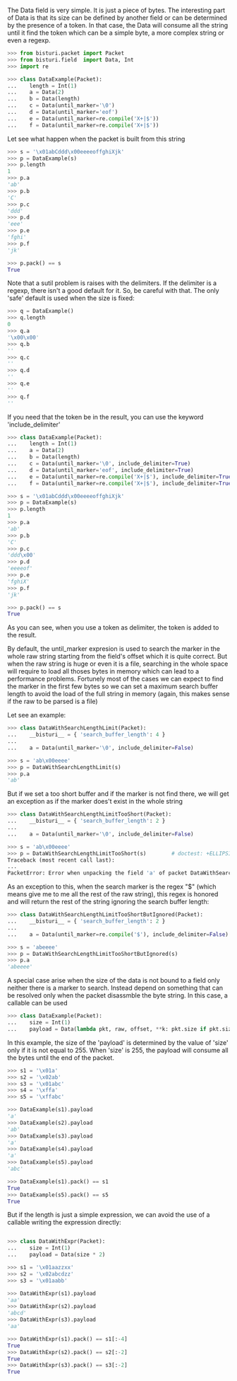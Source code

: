 The Data field is very simple. It is just a piece of bytes.
The interesting part of Data is that its size can be defined by another field
or can be determined by the presence of a token.
In that  case, the Data will consume all the string until it find the token which can
be a simple byte, a more complex string or even a regexp.

```python
>>> from bisturi.packet import Packet
>>> from bisturi.field  import Data, Int
>>> import re

>>> class DataExample(Packet):
...    length = Int(1)
...    a = Data(2)
...    b = Data(length)
...    c = Data(until_marker='\0')
...    d = Data(until_marker='eof')
...    e = Data(until_marker=re.compile('X+|$'))
...    f = Data(until_marker=re.compile('X+|$'))

```

Let see what happen when the packet is built from this string

```python
>>> s = '\x01abCddd\x00eeeeoffghiXjk'
>>> p = DataExample(s)
>>> p.length
1
>>> p.a
'ab'
>>> p.b
'C'
>>> p.c
'ddd'
>>> p.d
'eee'
>>> p.e
'fghi'
>>> p.f
'jk'

>>> p.pack() == s
True

```

Note that a sutil problem is raises with the delimiters. If the delimiter is a regexp,
there isn't a good default for it. So, be careful with that. The only 'safe' default
is used when the size is fixed:
```python
>>> q = DataExample()
>>> q.length
0
>>> q.a
'\x00\x00'
>>> q.b
''
>>> q.c
''
>>> q.d
''
>>> q.e
''
>>> q.f
''

```

If you need that the token be in the result, you can use the keyword 'include_delimiter'

```python
>>> class DataExample(Packet):
...    length = Int(1)
...    a = Data(2)
...    b = Data(length)
...    c = Data(until_marker='\0', include_delimiter=True)
...    d = Data(until_marker='eof', include_delimiter=True)
...    e = Data(until_marker=re.compile('X+|$'), include_delimiter=True)
...    f = Data(until_marker=re.compile('X+|$'), include_delimiter=True)

>>> s = '\x01abCddd\x00eeeeoffghiXjk'
>>> p = DataExample(s)
>>> p.length
1
>>> p.a
'ab'
>>> p.b
'C'
>>> p.c
'ddd\x00'
>>> p.d
'eeeeof'
>>> p.e
'fghiX'
>>> p.f
'jk'

>>> p.pack() == s
True

```

As you can see, when you use a token as delimiter, the token is added to the result.

By default, the until_marker expresion is used to search the marker in the whole raw string
starting from the field's offset which it is quite correct.
But when the raw string is huge or even it is a file, searching in the whole space will require
to load all thoses bytes in memory which can lead to a performance problems.
Fortunely most of the cases we can expect to find the marker in the first few bytes so we can
set a maximum search buffer length to avoid the load of the full string in memory (again, this
makes sense if the raw to be parsed is a file)

Let see an example:

```python
>>> class DataWithSearchLengthLimit(Packet):
...    __bisturi__ = { 'search_buffer_length': 4 }
...
...    a = Data(until_marker='\0', include_delimiter=False)

>>> s = 'ab\x00eeee'
>>> p = DataWithSearchLengthLimit(s)
>>> p.a
'ab'

```

But if we set a too short buffer and if the marker is not find there, we will get an exception as
if the marker does't exist in the whole string

```python
>>> class DataWithSearchLengthLimitTooShort(Packet):
...    __bisturi__ = { 'search_buffer_length': 2 }
...
...    a = Data(until_marker='\0', include_delimiter=False)

>>> s = 'ab\x00eeee'
>>> p = DataWithSearchLengthLimitTooShort(s)        # doctest: +ELLIPSIS
Traceback (most recent call last):
...
PacketError: Error when unpacking the field 'a' of packet DataWithSearchLengthLimitTooShort at 00000000...

```

As an exception to this, when the search marker is the regex "$" (which means give me to me all 
the rest of the raw string), this regex is honored and will return the rest of the string 
ignoring the search buffer length:

```python
>>> class DataWithSearchLengthLimitTooShortButIgnored(Packet):
...    __bisturi__ = { 'search_buffer_length': 2 }
...
...    a = Data(until_marker=re.compile('$'), include_delimiter=False)

>>> s = 'abeeee'
>>> p = DataWithSearchLengthLimitTooShortButIgnored(s) 
>>> p.a
'abeeee'

```

A special case arise when the size of the data is not bound to a field only neither there
is a marker to search. 
Instead depend on something that can be resolved only when the packet disassmble the byte string.
In this case, a callable can be used

```python
>>> class DataExample(Packet):
...    size = Int(1)
...    payload = Data(lambda pkt, raw, offset, **k: pkt.size if pkt.size < 255 else len(raw)-offset)

```

In this example, the size of the 'payload' is determined by the value of 'size' only if it 
is not equal to 255. When 'size' is 255, the payload will consume all the bytes until the
end of the packet.

```python
>>> s1 = '\x01a'
>>> s2 = '\x02ab'
>>> s3 = '\x01abc'
>>> s4 = '\xffa'
>>> s5 = '\xffabc'

>>> DataExample(s1).payload
'a'
>>> DataExample(s2).payload
'ab'
>>> DataExample(s3).payload
'a'
>>> DataExample(s4).payload
'a'
>>> DataExample(s5).payload
'abc'

>>> DataExample(s1).pack() == s1
True
>>> DataExample(s5).pack() == s5
True

```

But if the length is just a simple expression, we can avoid the use of a callable
writing the expression directly:

```python

>>> class DataWithExpr(Packet):
...    size = Int(1)
...    payload = Data(size * 2)

>>> s1 = '\x01aazzxx'
>>> s2 = '\x02abcdzz'
>>> s3 = '\x01aabb'

>>> DataWithExpr(s1).payload
'aa'
>>> DataWithExpr(s2).payload
'abcd'
>>> DataWithExpr(s3).payload
'aa'

>>> DataWithExpr(s1).pack() == s1[:-4]
True
>>> DataWithExpr(s2).pack() == s2[:-2]
True
>>> DataWithExpr(s3).pack() == s3[:-2]
True

```
